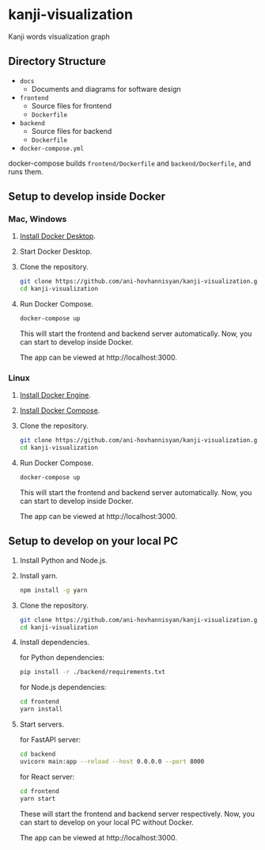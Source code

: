 # kanji-visualization
Kanji words visualization graph

## Directory Structure

- `docs`
  - Documents and diagrams for software design
- `frontend`
  - Source files for frontend
  - `Dockerfile`
- `backend`
  - Source files for backend
  - `Dockerfile`
- `docker-compose.yml`

docker-compose builds `frontend/Dockerfile` and `backend/Dockerfile`, and runs them.


## Setup to develop inside Docker

### Mac, Windows
1. [Install Docker Desktop](https://docs.docker.com/desktop/).

2. Start Docker Desktop.

3. Clone the repository.
   ```sh
   git clone https://github.com/ani-hovhannisyan/kanji-visualization.git
   cd kanji-visualization
   ```

4. Run Docker Compose.
   ```sh
   docker-compose up
   ```

   This will start the frontend and backend server automatically.
   Now, you can start to develop inside Docker.

   The app can be viewed at http://localhost:3000.

### Linux
1. [Install Docker Engine](https://docs.docker.com/engine/install/).

2. [Install Docker Compose](https://docs.docker.com/compose/install/#install-compose-on-linux-systems).

3. Clone the repository.
   ```sh
   git clone https://github.com/ani-hovhannisyan/kanji-visualization.git
   cd kanji-visualization
   ```

4. Run Docker Compose.
   ```sh
   docker-compose up
   ```

   This will start the frontend and backend server automatically.
   Now, you can start to develop inside Docker.

   The app can be viewed at http://localhost:3000.

## Setup to develop on your local PC

1. Install Python and Node.js.

2. Install yarn.
   ```sh
   npm install -g yarn
   ```

3. Clone the repository.
   ```sh
   git clone https://github.com/ani-hovhannisyan/kanji-visualization.git
   cd kanji-visualization
   ```

4. Install dependencies.

   for Python dependencies:
   ```sh
   pip install -r ./backend/requirements.txt
   ```

   for Node.js dependencies:
   ```sh
   cd frontend
   yarn install
   ```

5. Start servers.

   for FastAPI server:
   ```sh
   cd backend
   uvicorn main:app --reload --host 0.0.0.0 --port 8000
   ```

   for React server:
   ```sh
   cd frontend
   yarn start
   ```

   These will start the frontend and backend server respectively.
   Now, you can start to develop on your local PC without Docker.

   The app can be viewed at http://localhost:3000.

